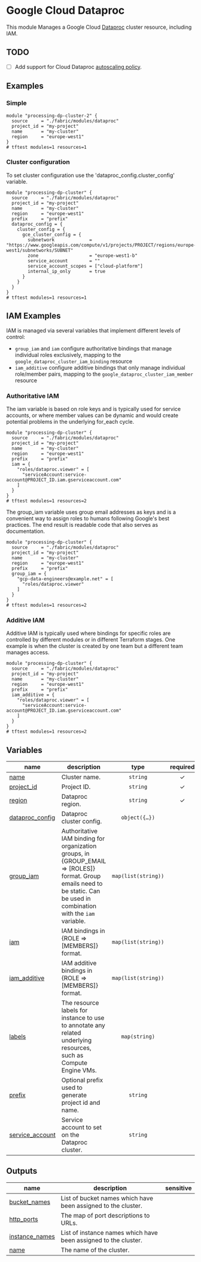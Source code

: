 # Google Cloud Dataproc

This module Manages a Google Cloud [Dataproc](https://cloud.google.com/dataproc) cluster resource, including IAM.

## TODO

- [ ] Add support for Cloud Dataproc [autoscaling policy](https://registry.terraform.io/providers/hashicorp/google/latest/docs/resources/dataproc_autoscaling_policy_iam).

## Examples

### Simple

```hcl
module "processing-dp-cluster-2" {
  source     = "./fabric/modules/dataproc"
  project_id = "my-project"
  name       = "my-cluster"
  region     = "europe-west1"
}
# tftest modules=1 resources=1
```

### Cluster configuration

To set cluster configuration use the 'dataproc_config.cluster_config' variable.

```hcl
module "processing-dp-cluster" {
  source     = "./fabric/modules/dataproc"
  project_id = "my-project"
  name       = "my-cluster"
  region     = "europe-west1"
  prefix     = "prefix"
  dataproc_config = {
    cluster_config = {
      gce_cluster_config = {
        subnetwork             = "https://www.googleapis.com/compute/v1/projects/PROJECT/regions/europe-west1/subnetworks/SUBNET"
        zone                   = "europe-west1-b"
        service_account        = ""
        service_account_scopes = ["cloud-platform"]
        internal_ip_only       = true
      }
    }
  }
}
# tftest modules=1 resources=1
```

## IAM Examples

IAM is managed via several variables that implement different levels of control:

- `group_iam` and `iam` configure authoritative bindings that manage individual roles exclusively, mapping to the `google_dataproc_cluster_iam_binding` resource
- `iam_additive` configure additive bindings that only manage individual role/member pairs, mapping to the `google_dataproc_cluster_iam_member` resource

### Authoritative IAM

The iam variable is based on role keys and is typically used for service accounts, or where member values can be dynamic and would create potential problems in the underlying for_each cycle.

```hcl
module "processing-dp-cluster" {
  source     = "./fabric/modules/dataproc"
  project_id = "my-project"
  name       = "my-cluster"
  region     = "europe-west1"
  prefix     = "prefix"
  iam = {
    "roles/dataproc.viewer" = [
      "serviceAccount:service-account@PROJECT_ID.iam.gserviceaccount.com"
    ]
  }
}
# tftest modules=1 resources=2
```

The group_iam variable uses group email addresses as keys and is a convenient way to assign roles to humans following Google's best practices. The end result is readable code that also serves as documentation.

```hcl
module "processing-dp-cluster" {
  source     = "./fabric/modules/dataproc"
  project_id = "my-project"
  name       = "my-cluster"
  region     = "europe-west1"
  prefix     = "prefix"
  group_iam = {
    "gcp-data-engineers@example.net" = [
      "roles/dataproc.viewer"
    ]
  }
}
# tftest modules=1 resources=2
```

### Additive IAM

Additive IAM is typically used where bindings for specific roles are controlled by different modules or in different Terraform stages. One example is when the cluster is created by one team but a different team manages access.

```hcl
module "processing-dp-cluster" {
  source     = "./fabric/modules/dataproc"
  project_id = "my-project"
  name       = "my-cluster"
  region     = "europe-west1"
  prefix     = "prefix"
  iam_additive = {
    "roles/dataproc.viewer" = [
      "serviceAccount:service-account@PROJECT_ID.iam.gserviceaccount.com"
    ]
  }
}
# tftest modules=1 resources=2
```
<!-- BEGIN TFDOC -->

## Variables

| name | description | type | required | default |
|---|---|:---:|:---:|:---:|
| [name](variables.tf#L211) | Cluster name. | <code>string</code> | ✓ |  |
| [project_id](variables.tf#L226) | Project ID. | <code>string</code> | ✓ |  |
| [region](variables.tf#L231) | Dataproc region. | <code>string</code> | ✓ |  |
| [dataproc_config](variables.tf#L17) | Dataproc cluster config. | <code title="object&#40;&#123;&#10;  graceful_decommission_timeout &#61; optional&#40;string, null&#41;&#10;  cluster_config &#61; optional&#40;object&#40;&#123;&#10;    staging_bucket &#61; optional&#40;string, null&#41;&#10;    temp_bucket    &#61; optional&#40;string, null&#41;&#10;    gce_cluster_config &#61; optional&#40;object&#40;&#123;&#10;      zone                   &#61; optional&#40;string, null&#41;&#10;      network                &#61; optional&#40;string, null&#41;&#10;      subnetwork             &#61; optional&#40;string, null&#41;&#10;      service_account        &#61; optional&#40;string, null&#41;&#10;      service_account_scopes &#61; optional&#40;list&#40;string&#41;, null&#41;&#10;      tags                   &#61; optional&#40;list&#40;string&#41;, &#91;&#93;&#41;&#10;      internal_ip_only       &#61; optional&#40;bool, null&#41;&#10;      metadata               &#61; optional&#40;map&#40;string&#41;, &#123;&#125;&#41;&#10;      reservation_affinity &#61; optional&#40;object&#40;&#123;&#10;        consume_reservation_type &#61; string&#10;        key                      &#61; string&#10;        values                   &#61; string&#10;      &#125;&#41;, null&#41;&#10;      node_group_affinity &#61; optional&#40;object&#40;&#123;&#10;        node_group_uri &#61; string&#10;      &#125;&#41;, null&#41;&#10;&#10;&#10;      shielded_instance_config &#61; optional&#40;object&#40;&#123;&#10;        enable_secure_boot          &#61; bool&#10;        enable_vtpm                 &#61; bool&#10;        enable_integrity_monitoring &#61; bool&#10;      &#125;&#41;, null&#41;&#10;    &#125;&#41;, null&#41;&#10;    master_config &#61; optional&#40;object&#40;&#123;&#10;      num_instances    &#61; number&#10;      machine_type     &#61; string&#10;      min_cpu_platform &#61; string&#10;      disk_config &#61; optional&#40;object&#40;&#123;&#10;        boot_disk_type    &#61; string&#10;        boot_disk_size_gb &#61; number&#10;        num_local_ssds    &#61; number&#10;      &#125;&#41;, null&#41;&#10;      accelerators &#61; optional&#40;object&#40;&#123;&#10;        accelerator_type  &#61; string&#10;        accelerator_count &#61; number&#10;      &#125;&#41;, null&#41;&#10;    &#125;&#41;, null&#41;&#10;    worker_config &#61; optional&#40;object&#40;&#123;&#10;      num_instances    &#61; number&#10;      machine_type     &#61; string&#10;      min_cpu_platform &#61; string&#10;      disk_config &#61; optional&#40;object&#40;&#123;&#10;        boot_disk_type    &#61; string&#10;        boot_disk_size_gb &#61; number&#10;        num_local_ssds    &#61; number&#10;      &#125;&#41;, null&#41;&#10;      image_uri &#61; string&#10;      accelerators &#61; optional&#40;object&#40;&#123;&#10;        accelerator_type  &#61; string&#10;        accelerator_count &#61; number&#10;      &#125;&#41;, null&#41;&#10;    &#125;&#41;, null&#41;&#10;    preemptible_worker_config &#61; optional&#40;object&#40;&#123;&#10;      num_instances  &#61; number&#10;      preemptibility &#61; string&#10;      disk_config &#61; optional&#40;object&#40;&#123;&#10;        boot_disk_type    &#61; string&#10;        boot_disk_size_gb &#61; number&#10;        num_local_ssds    &#61; number&#10;      &#125;&#41;, null&#41;&#10;    &#125;&#41;, null&#41;&#10;    software_config &#61; optional&#40;object&#40;&#123;&#10;      image_version       &#61; string&#10;      override_properties &#61; list&#40;map&#40;string&#41;&#41;&#10;      optional_components &#61; list&#40;string&#41;&#10;    &#125;&#41;, null&#41;&#10;    security_config &#61; optional&#40;object&#40;&#123;&#10;      kerberos_config &#61; object&#40;&#123;&#10;        cross_realm_trust_admin_server        &#61; optional&#40;string, null&#41;&#10;        cross_realm_trust_kdc                 &#61; optional&#40;string, null&#41;&#10;        cross_realm_trust_realm               &#61; optional&#40;string, null&#41;&#10;        cross_realm_trust_shared_password_uri &#61; optional&#40;string, null&#41;&#10;        enable_kerberos                       &#61; optional&#40;string, null&#41;&#10;        kdc_db_key_uri                        &#61; optional&#40;string, null&#41;&#10;        key_password_uri                      &#61; optional&#40;string, null&#41;&#10;        keystore_uri                          &#61; optional&#40;string, null&#41;&#10;        keystore_password_uri                 &#61; optional&#40;string, null&#41;&#10;        kms_key_uri                           &#61; string&#10;        realm                                 &#61; optional&#40;string, null&#41;&#10;        root_principal_password_uri           &#61; string&#10;        tgt_lifetime_hours                    &#61; optional&#40;string, null&#41;&#10;        truststore_password_uri               &#61; optional&#40;string, null&#41;&#10;        truststore_uri                        &#61; optional&#40;string, null&#41;&#10;      &#125;&#41;&#10;    &#125;&#41;, null&#41;&#10;    autoscaling_config &#61; optional&#40;object&#40;&#123;&#10;      policy_uri &#61; string&#10;    &#125;&#41;, null&#41;&#10;    initialization_action &#61; optional&#40;object&#40;&#123;&#10;      script      &#61; string&#10;      timeout_sec &#61; optional&#40;string, null&#41;&#10;    &#125;&#41;, null&#41;&#10;    encryption_config &#61; optional&#40;object&#40;&#123;&#10;      kms_key_name &#61; string&#10;    &#125;&#41;, null&#41;&#10;    lifecycle_config &#61; optional&#40;object&#40;&#123;&#10;      idle_delete_ttl  &#61; optional&#40;string, null&#41;&#10;      auto_delete_time &#61; optional&#40;string, null&#41;&#10;    &#125;&#41;, null&#41;&#10;    endpoint_config &#61; optional&#40;object&#40;&#123;&#10;      enable_http_port_access &#61; string&#10;    &#125;&#41;, null&#41;&#10;    dataproc_metric_config &#61; optional&#40;object&#40;&#123;&#10;      metrics &#61; list&#40;object&#40;&#123;&#10;        metric_source    &#61; string&#10;        metric_overrides &#61; optional&#40;string, null&#41;&#10;      &#125;&#41;&#41;&#10;    &#125;&#41;, null&#41;&#10;    metastore_config &#61; optional&#40;object&#40;&#123;&#10;      dataproc_metastore_service &#61; string&#10;    &#125;&#41;, null&#41;&#10;  &#125;&#41;, null&#41;&#10;&#10;&#10;  virtual_cluster_config &#61; optional&#40;object&#40;&#123;&#10;    staging_bucket &#61; optional&#40;string, null&#41;&#10;    auxiliary_services_config &#61; optional&#40;object&#40;&#123;&#10;      metastore_config &#61; optional&#40;object&#40;&#123;&#10;        dataproc_metastore_service &#61; string&#10;      &#125;&#41;, null&#41;&#10;      spark_history_server_config &#61; optional&#40;object&#40;&#123;&#10;        dataproc_cluster &#61; string&#10;      &#125;&#41;, null&#41;&#10;    &#125;&#41;, null&#41;&#10;    kubernetes_cluster_config &#61; object&#40;&#123;&#10;      kubernetes_namespace &#61; optional&#40;string, null&#41;&#10;      kubernetes_software_config &#61; object&#40;&#123;&#10;        component_version &#61; list&#40;map&#40;string&#41;&#41;&#10;        properties        &#61; optional&#40;list&#40;map&#40;string&#41;&#41;, null&#41;&#10;      &#125;&#41;&#10;&#10;&#10;      gke_cluster_config &#61; object&#40;&#123;&#10;        gke_cluster_target &#61; optional&#40;string, null&#41;&#10;        node_pool_target &#61; optional&#40;object&#40;&#123;&#10;          node_pool &#61; string&#10;          roles     &#61; list&#40;string&#41;&#10;          node_pool_config &#61; optional&#40;object&#40;&#123;&#10;            autoscaling &#61; optional&#40;object&#40;&#123;&#10;              min_node_count &#61; optional&#40;number, null&#41;&#10;              max_node_count &#61; optional&#40;number, null&#41;&#10;            &#125;&#41;, null&#41;&#10;&#10;&#10;            config &#61; object&#40;&#123;&#10;              machine_type     &#61; optional&#40;string, null&#41;&#10;              preemptible      &#61; optional&#40;bool, null&#41;&#10;              local_ssd_count  &#61; optional&#40;number, null&#41;&#10;              min_cpu_platform &#61; optional&#40;string, null&#41;&#10;              spot             &#61; optional&#40;bool, null&#41;&#10;            &#125;&#41;&#10;&#10;&#10;            locations &#61; optional&#40;list&#40;string&#41;, null&#41;&#10;          &#125;&#41;, null&#41;&#10;        &#125;&#41;, null&#41;&#10;      &#125;&#41;&#10;    &#125;&#41;&#10;  &#125;&#41;, null&#41;&#10;&#125;&#41;">object&#40;&#123;&#8230;&#125;&#41;</code> |  | <code>&#123;&#125;</code> |
| [group_iam](variables.tf#L184) | Authoritative IAM binding for organization groups, in {GROUP_EMAIL => [ROLES]} format. Group emails need to be static. Can be used in combination with the `iam` variable. | <code>map&#40;list&#40;string&#41;&#41;</code> |  | <code>&#123;&#125;</code> |
| [iam](variables.tf#L191) | IAM bindings in {ROLE => [MEMBERS]} format. | <code>map&#40;list&#40;string&#41;&#41;</code> |  | <code>&#123;&#125;</code> |
| [iam_additive](variables.tf#L198) | IAM additive bindings in {ROLE => [MEMBERS]} format. | <code>map&#40;list&#40;string&#41;&#41;</code> |  | <code>&#123;&#125;</code> |
| [labels](variables.tf#L205) | The resource labels for instance to use to annotate any related underlying resources, such as Compute Engine VMs. | <code>map&#40;string&#41;</code> |  | <code>&#123;&#125;</code> |
| [prefix](variables.tf#L216) | Optional prefix used to generate project id and name. | <code>string</code> |  | <code>null</code> |
| [service_account](variables.tf#L236) | Service account to set on the Dataproc cluster. | <code>string</code> |  | <code>null</code> |

## Outputs

| name | description | sensitive |
|---|---|:---:|
| [bucket_names](outputs.tf#L19) | List of bucket names which have been assigned to the cluster. |  |
| [http_ports](outputs.tf#L24) | The map of port descriptions to URLs. |  |
| [instance_names](outputs.tf#L29) | List of instance names which have been assigned to the cluster. |  |
| [name](outputs.tf#L38) | The name of the cluster. |  |

<!-- END TFDOC -->
